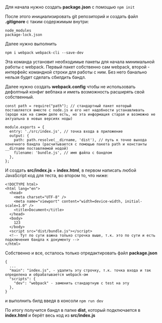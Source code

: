 Для начала нужно создать **package.json** с помощью `npm init`

После этого инициализировать git репозиторий и создать файл **.gitignore** с таким содержимым внутри:

```
node_modules
package-lock.json
```

Далее нужно выполнить

```
npm i webpack webpack-cli --save-dev
```

Эта команда установит необходимые пакеты для начала минимальной работы с webpack. Первый пакет собственно сам webpack, второй - интерфейс командной строки для работы с ним. Без него банально нельзя будет сделать сбилдить бандл.

Далее нужно создать **webpack.config** чтобы не использовать дефолтный конфиг вебпака и иметь возможность расширять свой собственный.

```
const path = require("path"); // стандартный пакет который поставляется вместе с node.js и его нет надобности устанавливать (вроде как на самом деле есть, но эта информация старая и возможно не актуальна в новых версиях ноды)

module.exports = {
  entry: './src/index.js', // точка входа в приложение
  output: {
    path: path.resolve(__dirname, 'dist'), // путь к точке выхода конечного бандла (расчитывается с помощью пакета path и константы __dirname поставляемой нодой)
    filename: 'bundle.js', // имя файла с бандлом
  },
};
```

И создать **src/index.js** + **index.html**, в первом написать любой JavaScript код для теста, во втором то, что ниже:

```
<!DOCTYPE html>
<html lang="en">
  <head>
    <meta charset="UTF-8" />
    <meta name="viewport" content="width=device-width, initial-scale=1.0" />
    <title>Document</title>
  </head>
  <body>
    123
  </body>
  <script src="dist/bundle.js"></script>
  <!-- Тут по сути важна только строчка выше, т.к. это по сути и есть подключения бандла к документу -->
</html>
```

Собственно и все, осталось только отредактировать файл **package.json**

```
{
  ...
  "main": "index.js", - удалить эту строчку, т.к. точка входа и так определена и обрабатывается webpack-ом
  "scripts": {
    "dev": "webpack" - заменить стандартную с test на эту
  },
}

```

и выполнить билд введя в консоли `npm run dev`

По итогу получится бандл в папке **dist**, который подключается в **index.html** и берёт весь код из **src/index.js**
